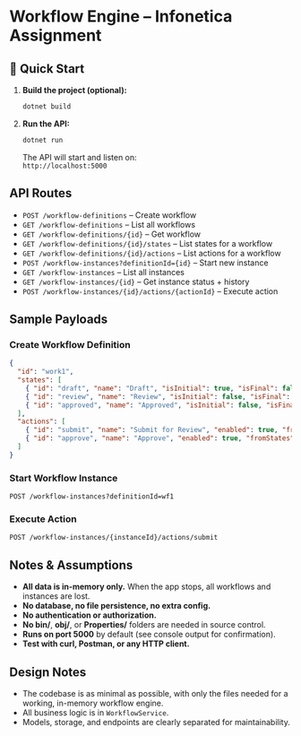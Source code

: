 # Workflow Engine – Infonetica Assignment

## 🔧 Quick Start

1. **Build the project (optional):**
   ```bash
   dotnet build
   ```
2. **Run the API:**
   ```bash
   dotnet run
   ```
   The API will start and listen on:  
   `http://localhost:5000`

## API Routes

* `POST /workflow-definitions` – Create workflow
* `GET /workflow-definitions` – List all workflows
* `GET /workflow-definitions/{id}` – Get workflow
* `GET /workflow-definitions/{id}/states` – List states for a workflow
* `GET /workflow-definitions/{id}/actions` – List actions for a workflow
* `POST /workflow-instances?definitionId={id}` – Start new instance
* `GET /workflow-instances` – List all instances
* `GET /workflow-instances/{id}` – Get instance status + history
* `POST /workflow-instances/{id}/actions/{actionId}` – Execute action

## Sample Payloads

### Create Workflow Definition
```json
{
  "id": "work1",
  "states": [
    { "id": "draft", "name": "Draft", "isInitial": true, "isFinal": false, "enabled": true },
    { "id": "review", "name": "Review", "isInitial": false, "isFinal": false, "enabled": true },
    { "id": "approved", "name": "Approved", "isInitial": false, "isFinal": true, "enabled": true }
  ],
  "actions": [
    { "id": "submit", "name": "Submit for Review", "enabled": true, "fromStates": ["draft"], "toState": "review" },
    { "id": "approve", "name": "Approve", "enabled": true, "fromStates": ["review"], "toState": "approved" }
  ]
}
```

### Start Workflow Instance
`POST /workflow-instances?definitionId=wf1`

### Execute Action
`POST /workflow-instances/{instanceId}/actions/submit`

## Notes & Assumptions

- **All data is in-memory only.** When the app stops, all workflows and instances are lost.
- **No database, no file persistence, no extra config.**
- **No authentication or authorization.**
- **No bin/**, **obj/**, or **Properties/** folders are needed in source control.
- **Runs on port 5000** by default (see console output for confirmation).
- **Test with curl, Postman, or any HTTP client.**

## Design Notes
- The codebase is as minimal as possible, with only the files needed for a working, in-memory workflow engine.
- All business logic is in `WorkflowService`.
- Models, storage, and endpoints are clearly separated for maintainability.
